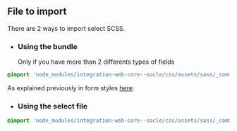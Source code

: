 ## File to import

There are 2 ways to import select SCSS.

* ### Using the bundle

    Only if you have more than 2 differents types of fields

```scss
@import 'node_modules/integration-web-core--socle/css/assets/sass/_common/10-bundles/_form.bundle.scss';
```
As explained previously in form styles [here](/Components/form/scss/). 

* ### Using the select file

```scss
@import 'node_modules/integration-web-core--socle/css/assets/sass/_common/06-molecules/_select.molecules.scss';
```
